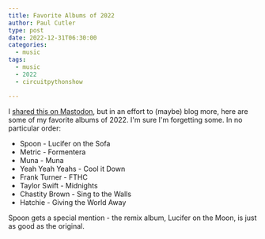 ```yaml
---
title: Favorite Albums of 2022
author: Paul Cutler 
type: post 
date: 2022-12-31T06:30:00
categories:
  - music
tags:
  - music
  - 2022
  - circuitpythonshow

---
```

I [shared this on Mastodon](https://hachyderm.io/@prcutler/109592254922689488), but in an effort to (maybe) blog more, here are some of my favorite albums of 2022.  I'm sure I'm forgetting some.  In no particular order:

* Spoon - Lucifer on the Sofa
* Metric - Formentera
* Muna - Muna
* Yeah Yeah Yeahs - Cool it Down
* Frank Turner - FTHC
* Taylor Swift - Midnights
* Chastity Brown - Sing to the Walls
* Hatchie - Giving the World Away

Spoon gets a special mention - the remix album, Lucifer on the Moon, is just as good as the original.


